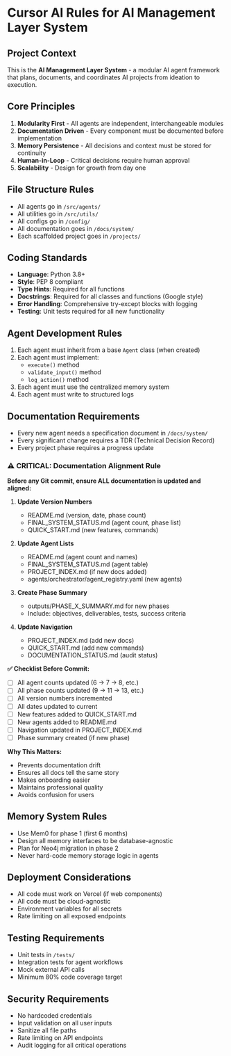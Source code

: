 # Cursor AI Rules for AI Management Layer System

## Project Context
This is the **AI Management Layer System** - a modular AI agent framework that plans, documents, and coordinates AI projects from ideation to execution.

## Core Principles
1. **Modularity First** - All agents are independent, interchangeable modules
2. **Documentation Driven** - Every component must be documented before implementation
3. **Memory Persistence** - All decisions and context must be stored for continuity
4. **Human-in-Loop** - Critical decisions require human approval
5. **Scalability** - Design for growth from day one

## File Structure Rules
- All agents go in `/src/agents/`
- All utilities go in `/src/utils/`
- All configs go in `/config/`
- All documentation goes in `/docs/system/`
- Each scaffolded project goes in `/projects/`

## Coding Standards
- **Language**: Python 3.8+
- **Style**: PEP 8 compliant
- **Type Hints**: Required for all functions
- **Docstrings**: Required for all classes and functions (Google style)
- **Error Handling**: Comprehensive try-except blocks with logging
- **Testing**: Unit tests required for all new functionality

## Agent Development Rules
1. Each agent must inherit from a base `Agent` class (when created)
2. Each agent must implement:
   - `execute()` method
   - `validate_input()` method
   - `log_action()` method
3. Each agent must use the centralized memory system
4. Each agent must write to structured logs

## Documentation Requirements
- Every new agent needs a specification document in `/docs/system/`
- Every significant change requires a TDR (Technical Decision Record)
- Every project phase requires a progress update

### **⚠️ CRITICAL: Documentation Alignment Rule**
**Before any Git commit, ensure ALL documentation is updated and aligned:**

1. **Update Version Numbers**
   - README.md (version, date, phase count)
   - FINAL_SYSTEM_STATUS.md (agent count, phase list)
   - QUICK_START.md (new features, commands)
   
2. **Update Agent Lists**
   - README.md (agent count and names)
   - FINAL_SYSTEM_STATUS.md (agent table)
   - PROJECT_INDEX.md (if new docs added)
   - agents/orchestrator/agent_registry.yaml (new agents)
   
3. **Create Phase Summary**
   - outputs/PHASE_X_SUMMARY.md for new phases
   - Include: objectives, deliverables, tests, success criteria
   
4. **Update Navigation**
   - PROJECT_INDEX.md (add new docs)
   - QUICK_START.md (add new commands)
   - DOCUMENTATION_STATUS.md (audit status)

**✅ Checklist Before Commit:**
- [ ] All agent counts updated (6 → 7 → 8, etc.)
- [ ] All phase counts updated (9 → 11 → 13, etc.)
- [ ] All version numbers incremented
- [ ] All dates updated to current
- [ ] New features added to QUICK_START.md
- [ ] New agents added to README.md
- [ ] Navigation updated in PROJECT_INDEX.md
- [ ] Phase summary created (if new phase)

**Why This Matters:**
- Prevents documentation drift
- Ensures all docs tell the same story
- Makes onboarding easier
- Maintains professional quality
- Avoids confusion for users

## Memory System Rules
- Use Mem0 for phase 1 (first 6 months)
- Design all memory interfaces to be database-agnostic
- Plan for Neo4j migration in phase 2
- Never hard-code memory storage logic in agents

## Deployment Considerations
- All code must work on Vercel (if web components)
- All code must be cloud-agnostic
- Environment variables for all secrets
- Rate limiting on all exposed endpoints

## Testing Requirements
- Unit tests in `/tests/`
- Integration tests for agent workflows
- Mock external API calls
- Minimum 80% code coverage target

## Security Requirements
- No hardcoded credentials
- Input validation on all user inputs
- Sanitize all file paths
- Rate limiting on API endpoints
- Audit logging for all critical operations

